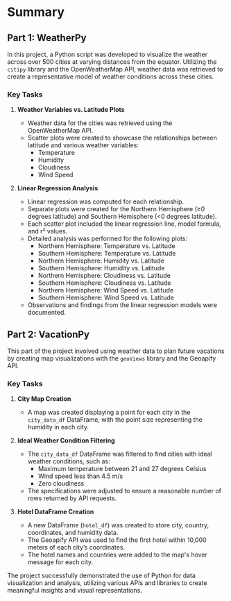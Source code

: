 # Summary

## Part 1: WeatherPy

In this project, a Python script was developed to visualize the weather across over 500 cities at varying distances from the equator. Utilizing the `citipy` library and the OpenWeatherMap API, weather data was retrieved to create a representative model of weather conditions across these cities.

### Key Tasks

1. **Weather Variables vs. Latitude Plots**
   - Weather data for the cities was retrieved using the OpenWeatherMap API.
   - Scatter plots were created to showcase the relationships between latitude and various weather variables:
     - Temperature
     - Humidity
     - Cloudiness
     - Wind Speed

2. **Linear Regression Analysis**
   - Linear regression was computed for each relationship.
   - Separate plots were created for the Northern Hemisphere (≥0 degrees latitude) and Southern Hemisphere (<0 degrees latitude).
   - Each scatter plot included the linear regression line, model formula, and r² values.
   - Detailed analysis was performed for the following plots:
     - Northern Hemisphere: Temperature vs. Latitude
     - Southern Hemisphere: Temperature vs. Latitude
     - Northern Hemisphere: Humidity vs. Latitude
     - Southern Hemisphere: Humidity vs. Latitude
     - Northern Hemisphere: Cloudiness vs. Latitude
     - Southern Hemisphere: Cloudiness vs. Latitude
     - Northern Hemisphere: Wind Speed vs. Latitude
     - Southern Hemisphere: Wind Speed vs. Latitude
   - Observations and findings from the linear regression models were documented.

## Part 2: VacationPy

This part of the project involved using weather data to plan future vacations by creating map visualizations with the `geoViews` library and the Geoapify API.

### Key Tasks

1. **City Map Creation**
   - A map was created displaying a point for each city in the `city_data_df` DataFrame, with the point size representing the humidity in each city.

2. **Ideal Weather Condition Filtering**
   - The `city_data_df` DataFrame was filtered to find cities with ideal weather conditions, such as:
     - Maximum temperature between 21 and 27 degrees Celsius
     - Wind speed less than 4.5 m/s
     - Zero cloudiness
   - The specifications were adjusted to ensure a reasonable number of rows returned by API requests.

3. **Hotel DataFrame Creation**
   - A new DataFrame (`hotel_df`) was created to store city, country, coordinates, and humidity data.
   - The Geoapify API was used to find the first hotel within 10,000 meters of each city’s coordinates.
   - The hotel names and countries were added to the map's hover message for each city.

The project successfully demonstrated the use of Python for data visualization and analysis, utilizing various APIs and libraries to create meaningful insights and visual representations.

